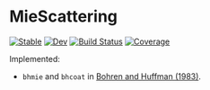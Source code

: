# MieScattering

[![Stable](https://img.shields.io/badge/docs-stable-blue.svg)](https://JuliaRemoteSensing.github.io/MieScattering.jl/stable/)
[![Dev](https://img.shields.io/badge/docs-dev-blue.svg)](https://JuliaRemoteSensing.github.io/MieScattering.jl/dev/)
[![Build Status](https://github.com/JuliaRemoteSensing/MieScattering.jl/actions/workflows/CI.yml/badge.svg?branch=main)](https://github.com/JuliaRemoteSensing/MieScattering.jl/actions/workflows/CI.yml?query=branch%3Amain)
[![Coverage](https://codecov.io/gh/JuliaRemoteSensing/MieScattering.jl/branch/main/graph/badge.svg)](https://codecov.io/gh/JuliaRemoteSensing/MieScattering.jl)

Implemented:

- `bhmie` and `bhcoat` in [Bohren and Huffman (1983)](https://doi.org/10.1002/9783527618156).
